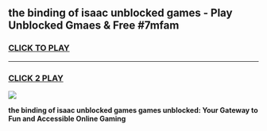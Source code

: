 
## the binding of isaac unblocked games - Play Unblocked Gmaes & Free #7mfam
<h3>
<a href="https://premium.freeplayer.one?title=the_binding_of_isaac_unblocked_games&ref=01M">CLICK TO PLAY</a></h3>
<hr>

<h3>
<a href="https://premium.freeplayer.one?title=the_binding_of_isaac_unblocked_games&ref=01M">CLICK 2 PLAY</a>
  
</h3>

<a href="https://premium.freeplayer.one?title=the_binding_of_isaac_unblocked_games&ref=01M"><img src="https://clearcache.store/games.png"></a>


**the binding of isaac unblocked games games unblocked: Your Gateway to Fun and Accessible Online Gaming**
